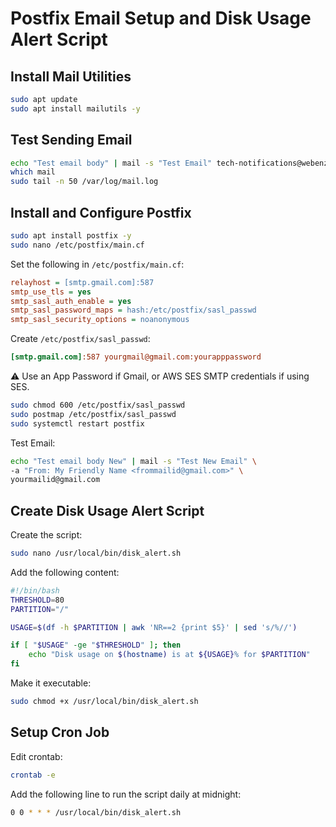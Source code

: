 # Postfix Email Setup and Disk Usage Alert Script

## Install Mail Utilities

``` bash
sudo apt update
sudo apt install mailutils -y
```

## Test Sending Email

``` bash
echo "Test email body" | mail -s "Test Email" tech-notifications@webenza.com
which mail
sudo tail -n 50 /var/log/mail.log
```

## Install and Configure Postfix

``` bash
sudo apt install postfix -y
sudo nano /etc/postfix/main.cf
```

Set the following in `/etc/postfix/main.cf`:

``` ini
relayhost = [smtp.gmail.com]:587
smtp_use_tls = yes
smtp_sasl_auth_enable = yes
smtp_sasl_password_maps = hash:/etc/postfix/sasl_passwd
smtp_sasl_security_options = noanonymous
```

Create `/etc/postfix/sasl_passwd`:

``` ini
[smtp.gmail.com]:587 yourgmail@gmail.com:yourapppassword
```

⚠️ Use an App Password if Gmail, or AWS SES SMTP credentials if using
SES.

``` bash
sudo chmod 600 /etc/postfix/sasl_passwd
sudo postmap /etc/postfix/sasl_passwd
sudo systemctl restart postfix
```

Test Email:

``` bash
echo "Test email body New" | mail -s "Test New Email" \
-a "From: My Friendly Name <frommailid@gmail.com>" \
yourmailid@gmail.com
```

## Create Disk Usage Alert Script

Create the script:

``` bash
sudo nano /usr/local/bin/disk_alert.sh
```

Add the following content:

``` bash
#!/bin/bash
THRESHOLD=80
PARTITION="/"

USAGE=$(df -h $PARTITION | awk 'NR==2 {print $5}' | sed 's/%//')

if [ "$USAGE" -ge "$THRESHOLD" ]; then
    echo "Disk usage on $(hostname) is at ${USAGE}% for $PARTITION"     | mail -s "EC2 Disk Alert: $(hostname)" your-email@example.com
fi
```

Make it executable:

``` bash
sudo chmod +x /usr/local/bin/disk_alert.sh
```

## Setup Cron Job

Edit crontab:

``` bash
crontab -e
```

Add the following line to run the script daily at midnight:

``` bash
0 0 * * * /usr/local/bin/disk_alert.sh
```
